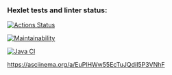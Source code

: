 ### Hexlet tests and linter status:
[![Actions Status](https://github.com/wassermanum/java-project-lvl1/workflows/hexlet-check/badge.svg)](https://github.com/wassermanum/java-project-lvl1/actions)

[![Maintainability](https://api.codeclimate.com/v1/badges/a99a88d28ad37a79dbf6/maintainability)](https://codeclimate.com/github/codeclimate/codeclimate/maintainability)

[![Java CI](https://github.com/wassermanum/java-project-lvl1/actions/workflows/build.yaml/badge.svg)](https://github.com/wassermanum/java-project-lvl1/actions/workflows/build.yaml)

https://asciinema.org/a/EuPlHWw55EcTuJQdiI5P3VNhF

